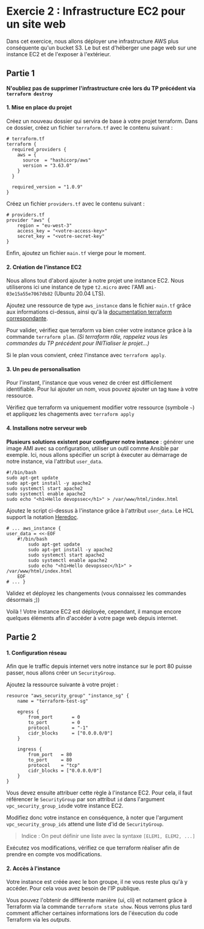 # Exercie 2 : Infrastructure EC2 pour un site web
Dans cet exercice, nous allons déployer une infrastructure AWS plus conséquente qu'un bucket S3. Le but est d'héberger une page web sur une instance EC2 et de l'exposer à l'extérieur.

## Partie 1
**N'oubliez pas de supprimer l'infrastructure crée lors du TP précédent via `terraform destroy`**

#### 1. Mise en place du projet
Créez un nouveau dossier qui servira de base à votre projet terraform. Dans ce dossier, créez un fichier `terraform.tf` avec le contenu suivant :
```hcl
# terraform.tf
terraform {
  required_providers {
    aws = {
      source  = "hashicorp/aws"
      version = "3.63.0"
    }
  }

  required_version = "1.0.9"
}
```

Créez un fichier `providers.tf` avec le contenu suivant :
```hcl
# providers.tf
provider "aws" {
    region = "eu-west-3"
    access_key = "<votre-access-key>"
    secret_key = "<votre-secret-key"
}
```
Enfin, ajoutez un fichier `main.tf` vierge pour le moment.

#### 2. Création de l'instance EC2
Nous allons tout d'abord ajouter à notre projet une instance EC2. Nous utiliserons ici une instance de type `t2.micro` avec l'AMI `ami-03e15a55e7067db82` (Ubuntu 20.04 LTS).

Ajoutez une ressource de type `aws_instance` dans le fichier `main.tf` grâce aux informations ci-dessus, ainsi qu'à la [documentation terraform correspondante](https://registry.terraform.io/providers/hashicorp/aws/latest/docs/resources/instance).

Pour valider, vérifiez que terraform va bien créer votre instance grâce à la commande `terraform plan`.
*(Si terraform râle, rappelez vous les commandes du TP précédent pour INITialiser le projet...)*

Si le plan vous convient, créez l'instance avec `terraform apply`.

#### 3. Un peu de personalisation
Pour l'instant, l'instance que vous venez de créer est difficilement identifiable. Pour lui ajouter un nom, vous pouvez ajouter un tag `Name` à votre ressource.

Vérifiez que terraform va uniquement modifier votre ressource (symbole `~`) et appliquez les chagements avec `terraform apply`

#### 4. Installons notre serveur web
**Plusieurs solutions existent pour configurer notre instance** : générer une image AMI avec sa configuration, utiliser un outil comme Ansible par exemple. Ici, nous allons spécifier un script à éxecuter au démarrage de notre instance, via l'attribut `user_data`.


```shell
#!/bin/bash
sudo apt-get update
sudo apt-get install -y apache2
sudo systemctl start apache2
sudo systemctl enable apache2
sudo echo "<h1>Hello devopssec</h1>" > /var/www/html/index.html
```

Ajoutez le script ci-dessus à l'instance grâce à l'attribut `user_data`. Le HCL support la notation [Heredoc](https://fr.wikipedia.org/wiki/Here_document).
```hcl
# ... aws_instance {
user_data = <<-EOF
	#!/bin/bash
        sudo apt-get update
        sudo apt-get install -y apache2
        sudo systemctl start apache2
        sudo systemctl enable apache2
        sudo echo "<h1>Hello devopssec</h1>" > /var/www/html/index.html
    EOF
# ... }
```

Validez et déployez les changements (vous connaissez les commandes désormais ;))

Voilà ! Votre instance EC2 est déployée, cependant, il manque encore quelques éléments afin d'accéder à votre page web depuis internet.



## Partie 2

#### 1. Configuration réseau
Afin que le traffic depuis internet vers notre instance sur le port 80 puisse passer, nous allons créer un `SecurityGroup`.

Ajoutez la ressource suivante à votre projet :
```hcl
resource "aws_security_group" "instance_sg" {
    name = "terraform-test-sg"

    egress {
        from_port       = 0
        to_port         = 0
        protocol        = "-1"
        cidr_blocks     = ["0.0.0.0/0"]
    }

    ingress {
        from_port   = 80
        to_port     = 80
        protocol    = "tcp"
        cidr_blocks = ["0.0.0.0/0"]
    }
}
```

Vous devez ensuite attribuer cette règle à l'instance EC2. Pour cela, il faut référencer le `SecurityGroup` par son attribut `id` dans l'argument `vpc_security_group_ids`de votre instance EC2.

Modifiez donc votre instance en conséquence, à noter que l'argument `vpc_security_group_ids` attend une liste d'id de `SecurityGroup`.

> Indice : On peut définir une liste avec la syntaxe `[ELEM1, ELEM2, ...]`

Exécutez vos modifications, vérifiez ce que terraform réaliser afin de prendre en compte vos modifications.

#### 2. Accès à l'instance

Votre instance est créée avec le bon groupe, il ne vous reste plus qu'à y accéder. Pour cela vous avez besoin de l'IP publique. 

Vous pouvez l'obtenir de différente manière (ui, cli) et notament grâce à Terraform via la commande `terraform state show`. Nous verrons plus tard comment afficher certaines informations lors de l'éxecution du code Terraform via les *outputs*.